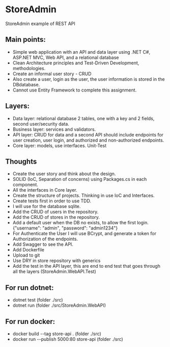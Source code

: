 # StoreAdmin
StoreAdmin example of REST API

## Main points:
- Simple web application with an API and data layer using .NET C#, ASP.NET MVC, Web API, and a relational database
- Clean Architecture principles and Test-Driven Development, methodologies.
- Create an informal user story - CRUD
- Also create a user, login as the user, the user information is stored in the DBdatabase.
- Cannot use Entity Framework to complete this assignment.

## Layers:
- Data layer: relational database 2 tables, one with a key and 2 fields, second user/security data.
- Business layer: services and validators.
- API layer: CRUD for data and a second API should include endpoints for user creation, user login, and authorized and non-authorized endpoints.
- Core layer: models, use interfaces.
Unit-Test 

## Thoughts
- Create the user story and think about the design.
- SOLID (IoC, Separation of concerns) using Packages.cs in each component.
- All the interfaces in Core layer.
- Create the structure of projects. Thinking in use IoC and Interfaces.
- Create tests first in order to use TDD.
- I will use for the database sqlite.
- Add the CRUD of users in the repository.
- Add the CRUD of stores in the repository.
- Add a default user when the DB no exists, to allow the first login. {"username": "admin",  "password": "admin1234"}
- For Authenticate the User I will use BCrypt, and generate a token for Authorization of the endpoints.
- Add Swagger to see the API.
- Add Dockerfile 
- Upload to git 
- Use DRY in store repository with generics
- Add the test in the API layer, this are end to end test that goes through all the layers (StoreAdmin.WebAPI.Test) 


## For run dotnet:
- dotnet test (folder ./src)
- dotnet run (folder ./src/StoreAdmin.WebAPI)

## For run docker:
- docker build --tag store-api . (folder ./src)
- docker run --publish 5000:80 store-api (folder ./src)
